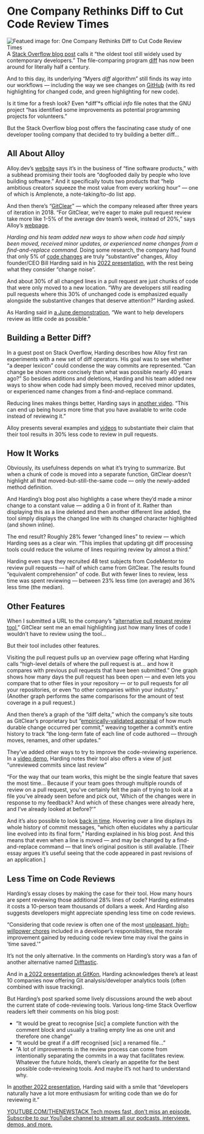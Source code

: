 # One Company Rethinks Diff to Cut Code Review Times
![Featued image for: One Company Rethinks Diff to Cut Code Review Times](https://cdn.thenewstack.io/media/2024/09/32e5470e-gitclear.png)
A [Stack Overflow blog post](https://stackoverflow.blog/2024/08/05/this-developer-tool-is-40-years-old-can-it-be-improved/) calls it “the oldest tool still widely used by contemporary developers.” The file-comparing program [ diff](https://man7.org/linux/man-pages/man1/diff.1.html) has now been around for literally half a century.

And to this day, its underlying “Myers *diff* algorithm” still finds its way into our workflows — including the way we see changes on [GitHub](https://thenewstack.io/what-github-pull-requests-reveal-about-your-teams-dev-habits/) (with its red highlighting for changed code, and green highlighting for new code).

Is it time for a fresh look? Even *diff’*s official *info* file notes that the GNU project “has identified some improvements as potential programming projects for volunteers.”

But the Stack Overflow blog post offers the fascinating case study of one developer tooling company that decided to try building a better diff…

## All About Alloy
Alloy.dev’s [website](https://alloy.dev/) says it’s in the business of “fine software products,” with a subhead promising their tools are “dogfooded daily by people who love building software.” And it specifically touts two products that “help ambitious creators squeeze the most value from every working hour” — one of which is Amplenote, a note-taking/to-do list app.

And then there’s “[GitClear](https://www.gitclear.com/)” — which the company released after three years of iteration in 2018. “For GitClear, we’re eager to make pull request review take more like 1-5% of the average dev team’s week, instead of 20%,” says Alloy’s [webpage](https://alloy.dev/).

*Harding and his team added new ways to show when code had simply been moved, received minor updates, or experienced name changes from a find-and-replace command.*
Doing some research, the company had found that only 5% of [code changes](https://thenewstack.io/what-github-pull-requests-reveal-about-your-teams-dev-habits/) are truly “substantive” changes, Alloy founder/CEO Bill Harding said in his [2022 presentation](https://www.youtube.com/watch?v=11WQeDdGlgI), with the rest being what they consider “change noise”.

And about 30% of all changed lines in a pull request are just chunks of code that were only moved to a new location. “Why are developers still reading pull requests where this 30% of unchanged code is emphasized equally alongside the substantive changes that deserve attention?” Harding asked.

As Harding said in [a June demonstration](https://www.youtube.com/watch?v=ZulFo7DijWU), “We want to help developers review as little code as possible.”

## Building a Better Diff?
In a guest post on Stack Overflow, Harding describes how Alloy first ran experiments with a new set of diff operators. His goal was to see whether “a deeper lexicon” could condense the way commits are represented. “Can change be shown more concisely than what was possible nearly 40 years ago?” So besides additions and deletions, Harding and his team added new ways to show when code had simply been moved, received minor updates, or experienced name changes from a find-and-replace command.

Reducing lines makes things better, Harding says in [another video](https://www.youtube.com/watch?v=zj8TIGpbaGs). “This can end up being hours more time that you have available to write code instead of reviewing it.”

Alloy presents several examples and [videos](https://www.youtube.com/@gitclear5499) to substantiate their claim that their tool results in 30% less code to review in pull requests.

## How It Works
Obviously, its usefulness depends on what it’s trying to summarize. But when a chunk of code is moved into a separate function, GitClear doesn’t highlight all that moved-but-still-the-same code — only the newly-added method definition.

And Harding’s blog post also highlights a case where they’d made a minor change to a constant value — adding a 0 in front of it. Rather than displaying this as a line deleted and then another different line added, the tool simply displays the changed line with its changed character highlighted (and shown inline).

The end result? Roughly 28% fewer “changed lines” to review — which Harding sees as a clear win. “This implies that updating git diff processing tools could reduce the volume of lines requiring review by almost a third.”

Harding even says they recruited 48 test subjects from CodeMentor to review pull requests — half of which came from GitClear. The results found “equivalent comprehension” of code. But with fewer lines to review, less time was spent reviewing — between 23% less time (on average) and 36% less time (the median).

## Other Features
When I submitted a URL to the company’s “[alternative pull request review tool](https://www.gitclear.com/best_github_alternative_pull_request_review_tool),” GitClear sent me an email highlighting just how many lines of code I wouldn’t have to review using the tool…

But their tool includes other features.

Visiting the pull request pulls up an overview page offering what Harding calls “high-level details of where the pull request is at… and how it compares with previous pull requests that have been submitted.” One graph shows how many days the pull request has been open — and even lets you compare that to other files in your repository — or to pull requests for *all* your repositories, or even “to other companies within your industry.” (Another graph performs the same comparisons for the amount of test coverage in a pull request.)

And then there’s a graph of the “diff delta,” which the company’s site touts as GitClear’s proprietary but “[empirically-validated appraisal](https://www.gitclear.com/diff_delta_factors) of how much durable change occurred per commit,” weaving together a commit’s entire history to track “the long-term fate of each line of code authored — through moves, renames, and other updates.”

They’ve added other ways to try to improve the code-reviewing experience. In a [video demo](https://www.youtube.com/watch?v=ZulFo7DijWU), Harding notes their tool also offers a view of just “unreviewed commits since last review”

“For the way that our team works, this might be the single feature that saves the most time… Because if your team goes through multiple rounds of review on a pull request, you’ve certainly felt the pain of trying to look at a file you’ve already seen before and pick out, ‘Which of the changes were in response to my feedback? And which of these changes were already here, and I’ve already looked at before?'”

And it’s also possible to look [back in time](https://youtu.be/ZulFo7DijWU?si=P2eSN4QwB6bf4XvL&t=317). Hovering over a line displays its whole history of commit messages, “which often elucidates why a particular line evolved into its final form,” Harding explained in his blog post. And this means that even when a line is moved — and may be changed by a find-and-replace command — that line’s original position is still available. [Their essay argues it’s useful seeing that the code appeared in past revisions of an application.]

## Less Time on Code Reviews
Harding’s essay closes by making the case for their tool. How many hours are spent reviewing those additional 28% lines of code? Harding estimates it costs a 10-person team thousands of dollars a week. And Harding also suggests developers might appreciate spending less time on code reviews.

“Considering that code review is often one of the most [unpleasant, high-willpower chores](https://stackoverflow.blog/2024/07/05/what-can-devs-do-about-code-review-anxiety/) included in a developer’s responsibilities, the morale improvement gained by reducing code review time may rival the gains in ‘time saved.'”

It’s not the only alternative. In the comments on Harding’s story was a fan of another alternative named [Difftastic](https://github.com/Wilfred/difftastic).

And in [a 2022 presentation at GitKon](https://www.youtube.com/watch?v=11WQeDdGlgI), Harding acknowledges there’s at least 10 companies now offering Git analysis/developer analytics tools (often combined with issue tracking).

But Harding’s post sparked some lively discussions around the web about the current state of code-reviewing tools. Various long-time Stack Overflow readers left their comments on his blog post:

- “It would be great to recognise [sic] a complete function with the comment block and usually a trailing empty line as one unit and therefore one change”
- “It would be great if a diff recognised [sic] a renamed file…”
- “A lot of improvements in the review process can come from intentionally separating the commits in a way that facilitates review.
Whatever the future holds, there’s clearly an appetite for the best possible code-reviewing tools. And maybe it’s not hard to understand why.

In [another 2022 presentation](https://www.youtube.com/watch?v=11WQeDdGlgI), Harding said with a smile that “developers naturally have a lot more enthusiasm for writing code than we do for reviewing it.”

[
YOUTUBE.COM/THENEWSTACK
Tech moves fast, don't miss an episode. Subscribe to our YouTube
channel to stream all our podcasts, interviews, demos, and more.
](https://youtube.com/thenewstack?sub_confirmation=1)